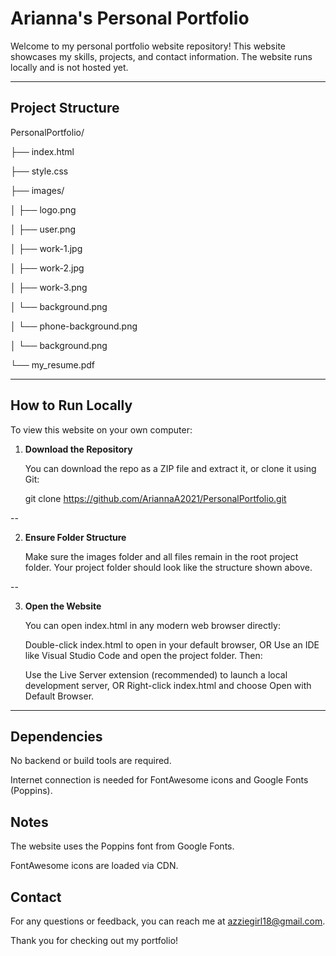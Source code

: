 # Arianna's Personal Portfolio

Welcome to my personal portfolio website repository! This website showcases my skills, projects, and contact information. The website runs locally and is not hosted yet.

---

## Project Structure

PersonalPortfolio/

├── index.html

├── style.css

├── images/

│ ├── logo.png

│ ├── user.png

│ ├── work-1.jpg

│ ├── work-2.jpg

│ ├── work-3.png

│ └── background.png

│ └── phone-background.png

│ └── background.png

└── my_resume.pdf


---

## How to Run Locally

To view this website on your own computer:

1. **Download the Repository**

      You can download the repo as a ZIP file and extract it, or clone it using Git:

      git clone https://github.com/AriannaA2021/PersonalPortfolio.git

  --

2. **Ensure Folder Structure**

      Make sure the images folder and all files remain in the root project folder. Your project folder should look like the structure shown above.

  --

3. **Open the Website**

      You can open index.html in any modern web browser directly:

      Double-click index.html to open in your default browser, OR Use an IDE like Visual Studio Code and open the project folder. Then:

      Use the Live Server extension (recommended) to launch a local development server, OR Right-click index.html and choose Open with Default Browser.

---

## Dependencies
   No backend or build tools are required.

   Internet connection is needed for FontAwesome icons and Google Fonts (Poppins).

## Notes
   The website uses the Poppins font from Google Fonts.

   FontAwesome icons are loaded via CDN.

## Contact
   For any questions or feedback, you can reach me at azziegirl18@gmail.com.

   Thank you for checking out my portfolio!
